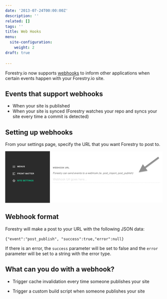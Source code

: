 ```yaml
---
date: '2013-07-24T00:00:00Z'
description: ''
related: []
tags: ''
title: Web Hooks
menu:
  site-configuration:
    weight: 2
draft: true

---
```

Forestry.io now supports [webhooks](https://sendgrid.com/blog/whats-webhook/) to inform other applications when certain events happen with your Forestry.io site. 

## Events that support webhooks

*   When your site is published
*   When your site is synced (Forestry watches your repo and syncs your site every time a commit is detected)

## Setting up webhooks

From your settings page, specify the URL that you want Forestry to post to.

![/docs/forestryio/images/webhook-settings.png](/docs/forestryio/images/webhook-settings.png)

## Webhook format

Forestry will make a post to your URL with the following JSON data:

`{"event":"post_publish", "success":true,"error":null}`​

If there is an error, the `success` parameter will be set to false and the `error` parameter will be set to a string with the error type.

## What can you do with a webhook?

*   Trigger cache invalidation every time someone publishes your site  

*   Trigger a custom build script when someone publishes your site
